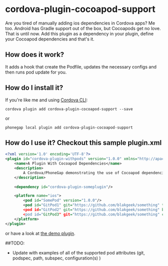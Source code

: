 # cordova-plugin-cocoapod-support
Are you tired of manually adding ios dependencies in Cordova apps?  Me too.  Android has Gradle support out of the box, but
Cocoapods get no love.  That is until now.  Add this plugin as a dependency in your plugin, define your Cocoapod dependencies 
and that's it.

 
## How does it work?
It adds a hook that create the Podfile, updates the necessary configs and then runs pod update for you.

## How do I install it?

If you're like me and using [Cordova CLI](http://cordova.apache.org/):
```
cordova plugin add cordova-plugin-cocoapod-support --save
```

or

```
phonegap local plugin add cordova-plugin-cocoapod-support
```

## How do I use it?  Checkout this sample plugin.xml 
```xml
<?xml version='1.0' encoding='UTF-8'?>
<plugin id="cordova-plugin-withpods" version="1.0.0" xmlns="http://apache.org/cordova/ns/plugins/1.0">
    <name>A Plugin With Cocoapod Dependencies</name>
    <description>
        A Cordova/PhoneGap demonstrating the use of Cocoapod dependencies.
    </description>
    
    <dependency id="cordova-plugin-someplugin"/>

    <platform name="ios">
        <pod id="SomePod" version="1.0.0"/>
        <pod id="GitPod1" git="https://github.com/blakgeek/something" tag="v1.0.1 configuration="debug" />
        <pod id="GitPod2" git="https://github.com/blakgeek/something" branch="wood" configurations="release,debug/>
        <pod id="GitPod3" git="https://github.com/blakgeek/something" commit="1b33368"/>
    </platform>
</plugin>
```

or have a look at [the demo plugin](https://github.com/blakgeek/cordova-plugin-withpods).


##TODO:
* Update with examples of all of the supported pod attributes (git, podspec, path, subspec, configuration(s) )




